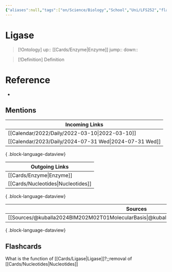 ```yaml
---
{"aliases":null,"tags":["on/Science/Biology","School","Uni/LFS252","flashcards/LFS252"],"dg-publish":true,"permalink":"/cards/ligase/","dgPassFrontmatter":true}
---
```


# Ligase

> [!Ontology]
> up:: [[Cards/Enzyme\|Enzyme]]
> jump::
> down:: 

> [!Definition] Definition

# Reference

- 

## Mentions

| Incoming Links                                            |
| --------------------------------------------------------- |
| [[Calendar/2022/Daily/2022-03-10\|2022-03-10]]         |
| [[Calendar/2023/Daily/2024-07-31 Wed\|2024-07-31 Wed]] |

{ .block-language-dataview}

| Outgoing Links                        |
| ------------------------------------- |
| [[Cards/Enzyme\|Enzyme]]           |
| [[Cards/Nucleotides\|Nucleotides]] |

{ .block-language-dataview}

| Sources                                                                                       |
| --------------------------------------------------------------------------------------------- |
| [[Sources/@kuballa2024BIM202M02T01MolecularBasis\|@kuballa2024BIM202M02T01MolecularBasis]] |

{ .block-language-dataview}

## Flashcards

What is the function of [[Cards/Ligase\|Ligase]]?;;removal of [[Cards/Nucleotides\|Nucleotides]]
<!--SR:!2024-09-02,1,230-->